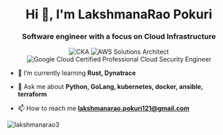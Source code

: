 <h1 align="center">Hi 👋, I'm LakshmanaRao Pokuri</h1>
<h3 align="center">Software engineer with a focus on Cloud Infrastructure</h3>

<p align="center">
  <img src="https://img.shields.io/badge/CKA-Certified%20Kubernetes%20Administrator-blue" alt="CKA">
  <img src="https://img.shields.io/badge/AWS%20Solutions%20Architect-Associate-yellow" alt="AWS Solutions Architect">
  <img src="https://img.shields.io/badge/Google%20Cloud%20Certified-Professional%20Cloud%20Security%20Engineer-brightgreen" alt="Google Cloud Certified Professional Cloud Security Engineer">
</p>

- 🌱 I’m currently learning **Rust, Dynatrace**

- 💬 Ask me about **Python, GoLang, kubernetes, docker, ansible, terraform**

- 📫 How to reach me **lakshmanarao.pokuri121@gmail.com**



<p><img align="center" src="https://github-readme-stats.vercel.app/api/top-langs?username=lakshmanarao3&show_icons=true&locale=en&layout=compact" alt="lakshmanarao3" /></p>
